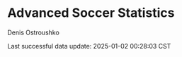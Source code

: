 # Advanced Soccer Statistics
Denis Ostroushko

<!-- gfm -->

Last successful data update: 2025-01-02 00:28:03 CST
